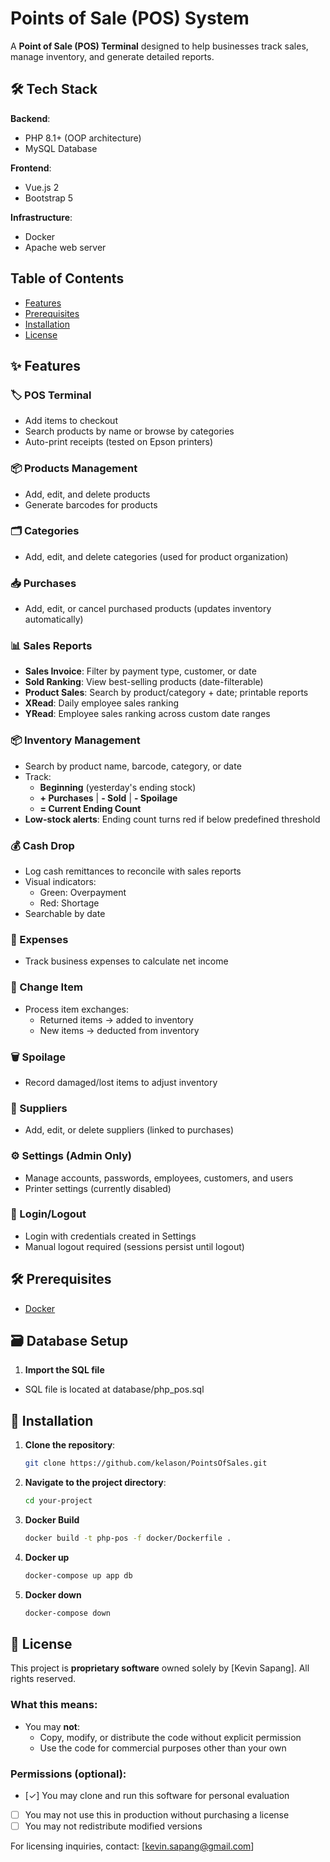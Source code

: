 # Points of Sale (POS) System  

A **Point of Sale (POS) Terminal** designed to help businesses track sales, manage inventory, and generate detailed reports.  

## 🛠️ Tech Stack

**Backend**:
- PHP 8.1+ (OOP architecture)
- MySQL Database

**Frontend**:
- Vue.js 2 
- Bootstrap 5

**Infrastructure**:
- Docker
- Apache web server

## Table of Contents
- [Features](#-features)
- [Prerequisites](#-prerequisites)
- [Installation](#-installation)
- [License](#-license)

## ✨ Features  

### 🏷️ POS Terminal  
- Add items to checkout  
- Search products by name or browse by categories  
- Auto-print receipts (tested on Epson printers)  

### 📦 Products Management  
- Add, edit, and delete products  
- Generate barcodes for products  

### 🗂️ Categories  
- Add, edit, and delete categories (used for product organization)  

### 📥 Purchases  
- Add, edit, or cancel purchased products (updates inventory automatically)  

### 📊 Sales Reports  
- **Sales Invoice**: Filter by payment type, customer, or date  
- **Sold Ranking**: View best-selling products (date-filterable)  
- **Product Sales**: Search by product/category + date; printable reports  
- **XRead**: Daily employee sales ranking  
- **YRead**: Employee sales ranking across custom date ranges  

### 📦 Inventory Management  
- Search by product name, barcode, category, or date  
- Track:  
  - **Beginning** (yesterday's ending stock)  
  - **+ Purchases** | **- Sold** | **- Spoilage**  
  - **= Current Ending Count**  
- **Low-stock alerts**: Ending count turns red if below predefined threshold  

### 💰 Cash Drop  
- Log cash remittances to reconcile with sales reports  
- Visual indicators:  
  - Green: Overpayment  
  - Red: Shortage  
- Searchable by date  

### 💸 Expenses  
- Track business expenses to calculate net income  

### 🔄 Change Item  
- Process item exchanges:  
  - Returned items → added to inventory  
  - New items → deducted from inventory  

### 🗑️ Spoilage  
- Record damaged/lost items to adjust inventory  

### 🏢 Suppliers  
- Add, edit, or delete suppliers (linked to purchases)  

### ⚙️ Settings (Admin Only)  
- Manage accounts, passwords, employees, customers, and users  
- Printer settings (currently disabled)  

### 🔐 Login/Logout  
- Login with credentials created in Settings  
- Manual logout required (sessions persist until logout)  

## 🛠️ Prerequisites  
- [Docker](https://www.docker.com/)  

## 🗃️ Database Setup
1. **Import the SQL file**
  - SQL file is located at database/php_pos.sql

## 🚀 Installation  
1. **Clone the repository**:  
   ```bash
   git clone https://github.com/kelason/PointsOfSales.git  
 2. **Navigate to the project directory**:
    ```bash
    cd your-project
 3. **Docker Build**
    ```bash
    docker build -t php-pos -f docker/Dockerfile .
 4. **Docker up**
    ```bash
    docker-compose up app db
 5. **Docker down**
    ```bash
    docker-compose down

## 📜 License

This project is **proprietary software** owned solely by [Kevin Sapang]. All rights reserved.

### What this means:
- You may **not**:
  - Copy, modify, or distribute the code without explicit permission
  - Use the code for commercial purposes other than your own

### Permissions (optional):
- [✓] You may clone and run this software for personal evaluation
- [ ] You may not use this in production without purchasing a license
- [ ] You may not redistribute modified versions

For licensing inquiries, contact: [kevin.sapang@gmail.com]
